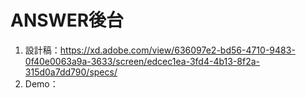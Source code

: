 # ANSWER後台

1. 設計稿：https://xd.adobe.com/view/636097e2-bd56-4710-9483-0f40e0063a9a-3633/screen/edcec1ea-3fd4-4b13-8f2a-315d0a7dd790/specs/
2. Demo：
